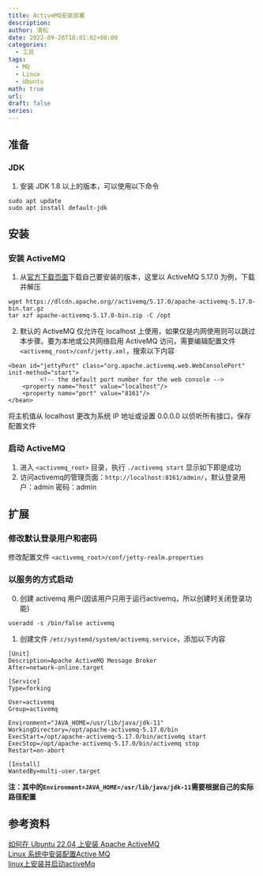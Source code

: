 ```yaml
---
title: ActiveMQ安装部署
description: 
author: 清松
date: 2022-09-28T18:01:02+08:00
categories:
  - 工具
tags:
  - MQ
  - Linux
  - Ubuntu
math: true
url: 
draft: false
series:
---
```

## 准备
### JDK
1. 安装 JDK 1.8 以上的版本，可以使用以下命令
```
sudo apt update 
sudo apt install default-jdk 
```

## 安装
### 安装 ActiveMQ
1. 从[官方下载页面](https://activemq.apache.org/components/classic/download/)下载自己要安装的版本，这里以 ActiveMQ 5.17.0 为例，下载并解压
```
wget https://dlcdn.apache.org//activemq/5.17.0/apache-activemq-5.17.0-bin.tar.gz
tar xzf apache-activemq-5.17.0-bin.zip -C /opt
```

2. 默认的 ActiveMQ 仅允许在 localhost 上使用，如果仅是内网使用则可以跳过本步骤。要为本地或公共网络启用 ActiveMQ 访问，需要编辑配置文件 `<activemq_root>/conf/jetty.xml`，搜索以下内容
```
<bean id="jettyPort" class="org.apache.activemq.web.WebConsolePort" init-method="start">
         <!-- the default port number for the web console -->
    <property name="host" value="localhost"/>
    <property name="port" value="8161"/>
</bean>
```
将主机值从 localhost 更改为系统 IP 地址或设置 0.0.0.0 以侦听所有接口，保存配置文件

### 启动 ActiveMQ
1. 进入 `<activemq_root>` 目录，执行 `./activemq start` 显示如下即是成功
![]()
3. 访问activemq的管理页面：`http://localhost:8161/admin/`，默认登录用户：admin 密码：admin

## 扩展
### 修改默认登录用户和密码
修改配置文件 `<activemq_root>/conf/jetty-realm.properties` 

### 以服务的方式启动
0. 创建 activemq 用户(因该用户只用于运行activemq，所以创建时关闭登录功能)  
```
useradd -s /bin/false activemq
```
1. 创建文件 `/etc/systemd/system/activemq.service`，添加以下内容
```
[Unit]
Description=Apache ActiveMQ Message Broker
After=network-online.target

[Service]
Type=forking

User=activemq
Group=activemq

Environment="JAVA_HOME=/usr/lib/java/jdk-11"
WorkingDirectory=/opt/apache-activemq-5.17.0/bin
ExecStart=/opt/apache-activemq-5.17.0/bin/activemq start
ExecStop=/opt/apache-activemq-5.17.0/bin/activemq stop
Restart=on-abort

[Install]
WantedBy=multi-user.target
```
**注：其中的`Environment=JAVA_HOME=/usr/lib/java/jdk-11`需要根据自己的实际路径配置**

## 参考资料
[如何在 Ubuntu 22.04 上安装 Apache ActiveMQ](https://tecadmin.net/how-to-install-apache-activemq-on-ubuntu-22-04/)  
[Linux 系统中安装配置Active MQ](https://blog.csdn.net/xingzhe08/article/details/123712035)  
[linux上安装并启动activeMq](https://blog.csdn.net/qq_41793064/article/details/114656001)  